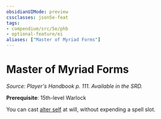 ```yaml
---
obsidianUIMode: preview
cssclasses: json5e-feat
tags:
- compendium/src/5e/phb
- optional-feature/ei
aliases: ["Master of Myriad Forms"]
---
```

# Master of Myriad Forms
*Source: Player's Handbook p. 111. Available in the SRD.*  

**Prerequisite**: 15th-level Warlock

You can cast [alter self](4-Resources/Compendium/spells/alter-self.md) at will, without expending a spell slot.